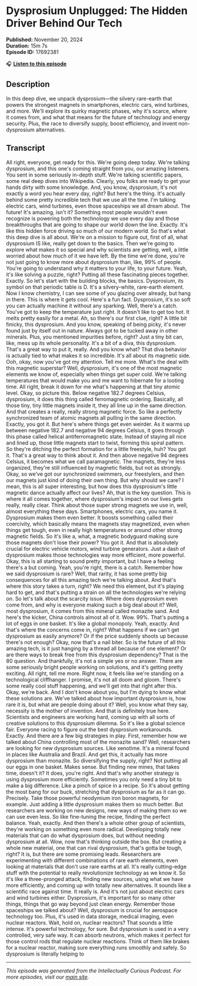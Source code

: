 # Dysprosium Unplugged: The Hidden Driver Behind Our Tech

**Published:** November 20, 2024  
**Duration:** 15m 7s  
**Episode ID:** 17692381

🎧 **[Listen to this episode](https://intellectuallycurious.buzzsprout.com/2529712/episodes/17692381-dysprosium-unplugged-the-hidden-driver-behind-our-tech)**

## Description

In this deep dive, we unpack dysprosium—the silvery rare-earth that powers the strongest magnets in smartphones, electric cars, wind turbines, and more. We'll explore its quirky magnetic phases, why it's scarce, where it comes from, and what that means for the future of technology and energy security. Plus, the race to diversify supply, boost efficiency, and invent non-dysprosium alternatives.

## Transcript

All right, everyone, get ready for this. We're going deep today. We're talking dysprosium, and this one's coming straight from you, our amazing listeners. You sent in some seriously in-depth stuff. We're talking scientific papers, some real deep dives into Wikipedia. Clearly, you folks are ready to get your hands dirty with some knowledge. And, you know, dysprosium, it's not exactly a word you hear every day, right? But here's the thing. It's actually behind some pretty incredible tech that we use all the time. I'm talking electric cars, wind turbines, even those spaceships we all dream about. The future! It's amazing, isn't it? Something most people wouldn't even recognize is powering both the technology we use every day and those breakthroughs that are going to shape our world down the line. Exactly. It's like this hidden force driving so much of our modern world. So that's what this deep dive is all about. We're on a mission to figure out, first of all, what dysprosium IS like, really get down to the basics. Then we're going to explore what makes it so special and why scientists are getting, well, a little worried about how much of it we have left. By the time we're done, you're not just going to know more about dysprosium than, like, 99% of people. You're going to understand why it matters to your life, to your future. Yeah, it's like solving a puzzle, right? Putting all these fascinating pieces together. Exactly. So let's start with the building blocks, the basics. Dysprosium, its symbol on that periodic table is D. It's a silvery-white, rare-earth element. Now I know chemistry, I can see some of you glazing over already, but hang in there. This is where it gets cool. Here's a fun fact. Dysprosium, it's so soft you can actually machine it without any sparking. Well, there's a catch. You've got to keep the temperature just right. It doesn't like to get too hot. It melts pretty easily for a metal. Ah, so there's our first clue, right? A little bit finicky, this dysprosium. And you know, speaking of being picky, it's never found just by itself out in nature. Always got to be tucked away in other minerals. Plus, you mentioned impurities before, right? Just a tiny bit can, like, mess up its whole personality. It's a bit of a diva, this dysprosium. That's a great way to put it, really. And you know what? That diva behavior is actually tied to what makes it so incredible. It's all about its magnetic side. Ooh, okay, now you've got my attention. Tell me more. What's the deal with this magnetic superstar? Well, dysprosium, it's one of the most magnetic elements we know of, especially when things get super cold. We're talking temperatures that would make you and me want to hibernate for a looting time. All right, break it down for me what's happening at that tiny atomic level. Okay, so picture this. Below negative 182.7 degrees Celsius, dysprosium, it does this thing called ferromagnetic ordering. Basically, all those tiny, tiny little magnets inside it, they all line up in the same direction. And that creates a really, really strong magnetic force. So like a perfectly synchronized team of atomic magnets all pulling in the same direction. Exactly, you got it. But here's where things get even weirder. As it warms up between negative 182.7 and negative 94 degrees Celsius, it goes through this phase called helical antiferromagnetic state. Instead of staying all nice and lined up, those little magnets start to twist, forming this spiral pattern. So they're ditching the perfect formation for a little freestyle, huh? You got it. That's a great way to think about it. And then above negative 94 degrees Celsius, it becomes what we call paramagnetic. The magnets, they're less organized, they're still influenced by magnetic fields, but not as strongly. Okay, so we've got our synchronized swimmers, our freestylers, and then our magnets just kind of doing their own thing. But why should we care? I mean, this is all super interesting, but how does this dysprosium's little magnetic dance actually affect our lives? Ah, that is the key question. This is where it all comes together, where dysprosium's impact on our lives gets really, really clear. Think about those super strong magnets we use in, well, almost everything these days. Smartphones, electric cars, you name it. Dysprosium makes them even better. It boosts something called their coercivity, which basically means the magnets stay magnetized, even when things get tough, even in really high temperatures or around other strong magnetic fields. So it's like a, what, a magnetic bodyguard making sure those magnets don't lose their power? You got it. And that is absolutely crucial for electric vehicle motors, wind turbine generators. Just a dash of dysprosium makes those technologies way more efficient, more powerful. Okay, this is all starting to sound pretty important, but I have a feeling there's a but coming. Yeah, you're right, there is a catch. Remember how we said dysprosium is rare? Well, that rarity, it has some pretty big consequences for all this amazing tech we're talking about. And that's where this story takes a turn, right? We need this element, but it's playing hard to get, and that's putting a strain on all the technologies we're relying on. So let's talk about the scarcity issue. Where does dysprosium even come from, and why is everyone making such a big deal about it? Well, most dysprosium, it comes from this mineral called monazite sand. And here's the kicker, China controls almost all of it. Wow. 99%. That's putting a lot of eggs in one basket. It's like a global monopoly. Yeah, exactly. And that's where the concerns come in, right? What happens if we can't get dysprosium as easily anymore? Or if the price suddenly shoots up because there's not enough? Okay, now that's a nail biter. So is the future of all this amazing tech, is it just hanging by a thread all because of one element? Or are there ways to break free from this dysprosium dependency? That is the 80 question. And thankfully, it's not a simple yes or no answer. There are some seriously bright people working on solutions, and it's getting pretty exciting. All right, tell me more. Right now, it feels like we're standing on a technological cliffhanger. I promise, it's not all doom and gloom. There's some really cool stuff happening, and we'll get into that right after this. Okay, we're back. And I don't know about you, but I'm dying to know what these solutions are. We've talked about how important dysprosium is, how rare it is, but what are people doing about it? Well, you know what they say, necessity is the mother of invention. And that is definitely true here. Scientists and engineers are working hard, coming up with all sorts of creative solutions to this dysprosium dilemma. So it's like a global science fair. Everyone racing to figure out the best dysprosium workarounds. Exactly. And there are a few big strategies in play. First, remember how we talked about China controlling most of the monazite sand? Well, researchers are looking for new dysprosium sources. Like xenotime. It's a mineral found in places like Australia and Brazil. And get this, it actually has more dysprosium than monazite. So diversifying the supply, right? Not putting all our eggs in one basket. Makes sense. But finding new mines, that takes time, doesn't it? It does, you're right. And that's why another strategy is using dysprosium more efficiently. Sometimes you only need a tiny bit to make a big difference. Like a pinch of spice in a recipe. So it's about getting the most bang for our buck, stretching that dysprosium as far as it can go. Precisely. Take those powerful neodymium iron boron magnets, for example. Just adding a little dysprosium makes them so much better. But researchers are working on new designs, new ways of making them so we can use even less. So like fine-tuning the recipe, finding the perfect balance. Yeah, exactly. And then there's a whole other group of scientists, they're working on something even more radical. Developing totally new materials that can do what dysprosium does, but without needing dysprosium at all. Wow, now that's thinking outside the box. But creating a whole new material, one that can rival dysprosium, that's gotta be tough, right? It is, but there are some promising leads. Researchers are experimenting with different combinations of rare earth elements, even looking at materials that don't use rare earths at all. It's really cutting-edge stuff with the potential to really revolutionize technology as we know it. So it's like a three-pronged attack, finding new sources, using what we have more efficiently, and coming up with totally new alternatives. It sounds like a scientific race against time. It really is. And it's not just about electric cars and wind turbines either. Dysprosium, it's important for so many other things, things that go way beyond just clean energy. Remember those spaceships we talked about? Well, dysprosium is crucial for aerospace technology too. Plus, it's used in data storage, medical imaging, even nuclear reactors. Wait, hold on, nuclear reactors? That sounds a little intense. It's powerful technology, for sure. But dysprosium is used in a very controlled, very safe way. It can absorb neutrons, which makes it perfect for those control rods that regulate nuclear reactions. Think of them like brakes for a nuclear reactor, making sure everything runs smoothly and safely. So dysprosium is literally helping to

---
*This episode was generated from the Intellectually Curious Podcast. For more episodes, visit our [main site](https://intellectuallycurious.buzzsprout.com).*

